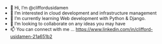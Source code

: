 - 👋 Hi, I’m @cliffordusidamen
- 👀 I’m interested in cloud development and infrastructure management
- 🌱 I’m currently learning Web development with Python & Django.
- 💞️ I’m looking to collaborate on any ideas you may have
- 📫 You can connect with me ... https://www.linkedin.com/in/clifford-usidamen-21a651b2

<!---
cliffordusidamen/cliffordusidamen is a ✨ special ✨ repository because its `README.md` (this file) appears on your GitHub profile.
You can click the Preview link to take a look at your changes.
--->
